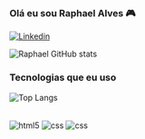 ### Olá eu sou Raphael Alves 🎮

[![Linkedin](https://img.shields.io/badge/LinkedIn-0077B5?style=for-the-badge&logo=linkedin&logoColor=white)](https://www.linkedin.com/in/raphaelalvesborgesjesus/)

![Raphael GitHub stats](https://github-readme-stats.vercel.app/api?username=RaphaelJesusDev&show_icons=true&theme=dracula)


### Tecnologias que eu uso


![Top Langs](https://github-readme-stats.vercel.app/api/top-langs/?username=RaphaelJesusDev&hide_progress=true)

<div style="display:inline_block"></br> 

<img align="center" alt="html5" src="https://img.shields.io/badge/HTML5-E34F26?style=for-the-badge&logo=html5&logoColor=white"/>

<img align="center" alt="css" src="https://img.shields.io/badge/CSS-239120?&style=for-the-badge&logo=css3&logoColor=white"/>

<img align="center" alt="css" src="https://img.shields.io/badge/JavaScript-F7DF1E?style=for-the-badge&logo=javascript&logoColor=black"/>


</div>

